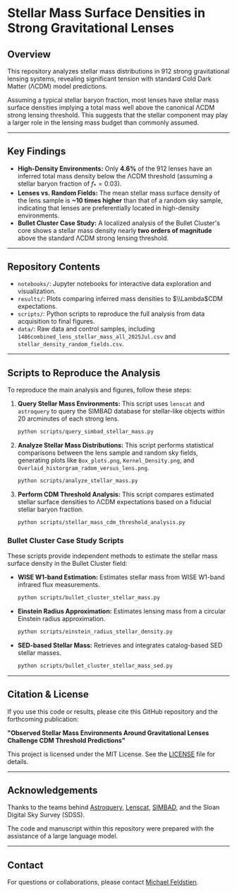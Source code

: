 # Stellar Mass Surface Densities in Strong Gravitational Lenses

## Overview

This repository analyzes stellar mass distributions in 912 strong gravitational lensing systems, revealing significant tension with standard Cold Dark Matter (ΛCDM) model predictions.

Assuming a typical stellar baryon fraction, most lenses have stellar mass surface densities implying a total mass well above the canonical ΛCDM strong lensing threshold. This suggests that the stellar component may play a larger role in the lensing mass budget than commonly assumed.


---

## Key Findings
* **High-Density Environments:** Only **4.6%** of the 912 lenses have an inferred total mass density below the ΛCDM threshold (assuming a stellar baryon fraction of $f_* = 0.03$).
* **Lenses vs. Random Fields:** The mean stellar mass surface density of the lens sample is **~10 times higher** than that of a random sky sample, indicating that lenses are preferentially located in high-density environments.
* **Bullet Cluster Case Study:** A localized analysis of the Bullet Cluster's core shows a stellar mass density nearly **two orders of magnitude** above the standard ΛCDM strong lensing threshold.

---

## Repository Contents
* `notebooks/`: Jupyter notebooks for interactive data exploration and visualization.
* `results/`: Plots comparing inferred mass densities to $\\Lambda$CDM expectations.
* `scripts/`: Python scripts to reproduce the full analysis from data acquisition to final figures.
* `data/`: Raw data and control samples, including `1486combined_lens_stellar_mass_all_2025Jul.csv` and `stellar_density_random_fields.csv`.

---

## Scripts to Reproduce the Analysis
To reproduce the main analysis and figures, follow these steps:

1.  **Query Stellar Mass Environments:**
    This script uses `lenscat` and `astroquery` to query the SIMBAD database for stellar-like objects within 20 arcminutes of each strong lens.
    ```bash
    python scripts/query_simbad_stellar_mass.py
    ```

2.  **Analyze Stellar Mass Distributions:**
    This script performs statistical comparisons between the lens sample and random sky fields, generating plots like `Box_plots.png`, `Kernel_Density.png`, and `Overlaid_historgram_radom_versus_lens.png`.
    ```bash
    python scripts/analyze_stellar_mass.py
    ```

3.  **Perform CDM Threshold Analysis:**
    This script compares estimated stellar surface densities to ΛCDM expectations based on a fiducial stellar baryon fraction.
    ```bash
    python scripts/stellar_mass_cdm_threshold_analysis.py
    ```

### Bullet Cluster Case Study Scripts
These scripts provide independent methods to estimate the stellar mass surface density in the Bullet Cluster field:

* **WISE W1-band Estimation:** Estimates stellar mass from WISE W1-band infrared flux measurements.
    ```bash
    python scripts/bullet_cluster_stellar_mass.py
    ```
* **Einstein Radius Approximation:** Estimates lensing mass from a circular Einstein radius approximation.
    ```bash
    python scripts/einstein_radius_stellar_density.py
    ```
* **SED-based Stellar Mass:** Retrieves and integrates catalog-based SED stellar masses.
    ```bash
    python scripts/bullet_cluster_stellar_mass_sed.py
    ```

---

## Citation & License
If you use this code or results, please cite this GitHub repository and the forthcoming publication:

**"Observed Stellar Mass Environments Around Gravitational Lenses Challenge CDM Threshold Predictions"**

This project is licensed under the MIT License. See the [LICENSE](LICENSE) file for details.

---

## Acknowledgements
Thanks to the teams behind [Astroquery](https://astroquery.readthedocs.io/), [Lenscat](https://github.com/username/lenscat), [SIMBAD](http://simbad.u-strasbg.fr/simbad/), and the Sloan Digital Sky Survey (SDSS). 

The code and manuscript within this repository were prepared with the assistance of a large language model.

---

## Contact
For questions or collaborations, please contact [Michael Feldstien](mailto:mjay10016@gmail.com).
